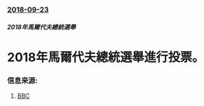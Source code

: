 ### [2018-09-23](/zh/news/2018/09/23/index.md)

##### 2018年馬爾代夫總統選舉
# 2018年馬爾代夫總統選舉進行投票。 




### 信息来源:

1. [BBC](https://www.bbc.co.uk/news/world-asia-45623126)
